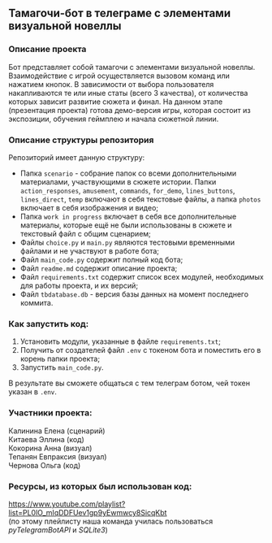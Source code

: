 ## Тамагочи-бот в телеграме с элементами визуальной новеллы

### Описание проекта
Бот представляет собой тамагочи с элементами визуальной новеллы. Взаимодействие с игрой осуществляется вызовом команд или нажатием кнопок. В зависимости от выбора пользователя накапливаются те или иные статы (всего 3 качества), от количества которых зависит развитие сюжета и финал. На данном этапе (презентация проекта) готова демо-версия игры, которая состоит из экспозиции, обучения геймплею и начала сюжетной линии.

### Описание структуры репозитория
Репозиторий имеет данную структуру:  
- Папка `scenario` - собрание папок со всеми дополнительными материалами, участвующими в сюжете истории. Папки `action_responses`, `amusement`, `commands`, `for_demo`, `lines_buttons`, `lines_direct`, `temp` включают в себя текстовые файлы, а папка `photos` включает в себя изображения и видео;  
- Папка `work in progress` включает в себя все дополнительные материалы, которые ещё не были использованы в сюжете и текстовый файл с общим сценарием;  
- Файлы `choice.py` и `main.py` являются тестовыми временными файлами и не участвуют в работе бота;
- Файл `main_code.py` содержит полный код бота;
- Файл `readme.md` содержит описание проекта;
- Файл `requirements.txt` содержит список всех модулей, необходимых для работы проекта, и их версий;
- Файл `tbdatabase.db` - версия базы данных на момент последнего коммита.

### Как запустить код:
1. Установить модули, указанные в файле `requirements.txt`;
2. Получить от создателей файл `.env` с токеном бота и поместить его в корень папки проекта;
3. Запустить `main_code.py`.

В результате вы сможете общаться с тем телеграм ботом, чей токен указан в `.env`.

### Участники проекта:
Калинина Елена (сценарий)  
Китаева Эллина (код)  
Кокорина Анна (визуал)  
Тепанян Евпраксия (визуал)  
Чернова Ольга (код)  

### Ресурсы, из которых был использован код:
https://www.youtube.com/playlist?list=PL0lO_mIqDDFUev1gp9yEwmwcy8SicqKbt  
(по этому плейлисту наша команда училась пользоваться *pyTelegramBotAPI* и *SQLite3*)
